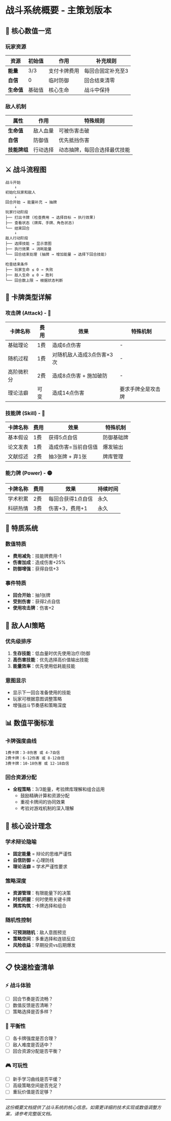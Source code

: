 # 战斗系统概要 - 主策划版本

## 🎯 核心数值一览

### 玩家资源
| 资源 | 初始值 | 作用 | 补充规则 |
|------|--------|------|----------|
| **能量** | 3/3 | 支付卡牌费用 | 每回合固定补充至3 |
| **自信** | 0 | 临时防御 | 回合结束清零 |
| **生命值** | 基础值 | 核心生命 | 战斗中保持 |

### 敌人机制
| 属性 | 作用 | 特殊规则 |
|------|------|----------|
| **生命值** | 敌人血量 | 可被伤害击破 |
| **自信** | 防御值 | 优先抵挡伤害 |
| **技能牌组** | 行动选择 | 动态抽牌，每回合选择最优技能 |

## ⚔️ 战斗流程图

```
战斗开始
    ↓
初始化玩家和敌人
    ↓
回合开始 → 能量补充 → 抽牌
    ↓
玩家行动阶段
├── 打出卡牌 (检查费用 → 选择目标 → 执行效果)
├── 查看状态 (牌库、手牌、角色状态)
└── 结束回合
    ↓
敌人行动阶段
├── 选择技能 → 显示意图
├── 执行效果 → 消耗能量
└── 回合结束处理 (抽牌 → 增加能量 → 选择下回合技能)
    ↓
检查结束条件
├── 玩家生命 ≤ 0 → 失败
├── 敌人生命 ≤ 0 → 胜利
└── 回合数上限 → 根据状态判断
```

## 🎴 卡牌类型详解

### 攻击牌 (Attack) - 🔴
| 卡牌名称 | 费用 | 效果 | 特殊机制 |
|----------|------|------|----------|
| 基础理论 | 1费 | 造成6点伤害 | - |
| 随机过程 | 1费 | 对随机敌人造成3点伤害×3次 | - |
| 高阶微积分 | 2费 | 造成8点伤害 + 施加破防 | - |
| 理论洁癖 | 可变 | 造成14点伤害 | 要求手牌全是攻击牌 |

### 技能牌 (Skill) - 🔵
| 卡牌名称 | 费用 | 效果 | 特殊机制 |
|----------|------|------|----------|
| 基本假设 | 1费 | 获得5点自信 | 防御基础牌 |
| 论文发表 | 1费 | 造成伤害=当前自信值 | 爆发输出 |
| 文献综述 | 2费 | 抽3张牌 + 弃1张 | 牌库管理 |

### 能力牌 (Power) - 🟡
| 卡牌名称 | 费用 | 效果 | 持续时间 |
|----------|------|------|----------|
| 学术积累 | 2费 | 每回合获得1点自信 | 永久 |
| 科研热情 | 3费 | 伤害+3，费用+1 | 永久 |

## 🎲 特质系统

### 数值特质
- **费用减免**：技能牌费用-1
- **伤害加成**：造成伤害+25%
- **防御增强**：获得自信+3

### 事件特质
- **回合开始**：抽1张牌
- **受到伤害**：获得2点自信
- **使用攻击牌**：伤害+2

## 👹 敌人AI策略

### 优先级排序
1. **生存技能**：低血量时优先使用治疗/防御
2. **高伤害技能**：优先选择高价值输出技能
3. **能量效率**：优先使用低耗能技能

### 意图显示
- 显示下一回合准备使用的技能
- 玩家可根据意图调整策略
- 增强战斗节奏感和策略深度

## 📊 数值平衡标准

### 卡牌强度曲线
```
1费卡牌：3-8伤害 或 4-7自信
2费卡牌：6-12伤害 或 8-12自信
3费卡牌：10-18伤害 或 12-18自信
```

### 回合资源分配
- **全程策略**：3/3能量，考验牌库理解和组合运用
  - 鼓励精确计算和资源分配
  - 重视卡牌间的协同效果
  - 考验对游戏机制的深入理解

## 🎨 核心设计理念

### 学术辩论隐喻
- **固定能量** = 辩论的思维严谨性
- **自信防御** = 心理防线
- **理论洁癖** = 学术严谨性要求

### 策略深度
- **资源管理**：有限能量下的决策
- **时机把握**：何时使用关键卡牌
- **牌库构筑**：卡牌选择和组合

### 随机性控制
- **可预测随机**：敌人意图预览
- **策略空间**：多重选择和连锁反应
- **风险收益**：早期投资vs后期爆发

---

## 📋 快速检查清单

### ⚡ 战斗体验
- [ ] 回合节奏是否流畅？
- [ ] 数值反馈是否清晰？
- [ ] 策略选择是否多样？

### 🎯 平衡性
- [ ] 各卡牌强度是否合理？
- [ ] 敌人难度是否适中？
- [ ] 回合资源分配是否平衡？

### 🎮 可玩性
- [ ] 新手学习曲线是否平缓？
- [ ] 高级策略空间是否充足？
- [ ] 重玩价值是否足够？

---

*这份概要文档提供了战斗系统的核心信息。如需更详细的技术实现或数值调整方案，请参考完整版文档。*
